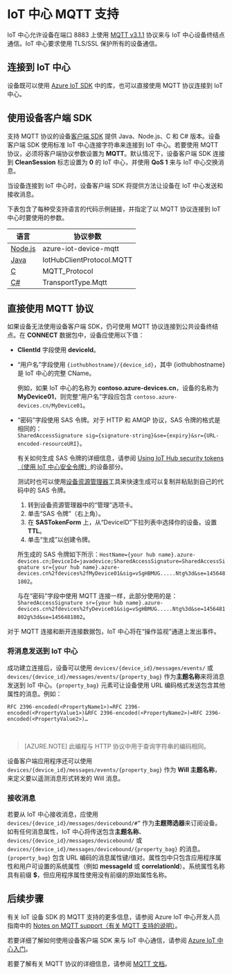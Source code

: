 <properties
 pageTitle="IoT 中心 MQTT 支持 | Azure"
 description="介绍 IoT 中心级别的 MQTT 支持"
 services="iot-hub"
 documentationCenter=".net"
 authors="dominicbetts"
 manager="timlt"
 editor=""/>

<tags
 ms.service="iot-hub"
 ms.date="04/29/2016"
 wacn.date="05/30/2016"/>

# IoT 中心 MQTT 支持

IoT 中心允许设备在端口 8883 上使用 [MQTT v3.1.1][lnk-mqtt-org] 协议来与 IoT 中心设备终结点通信。IoT 中心要求使用 TLS/SSL 保护所有的设备通信。

## 连接到 IoT 中心

设备既可以使用 [Azure IoT SDK][lnk-device-sdks] 中的库，也可以直接使用 MQTT 协议连接到 IoT 中心。

## 使用设备客户端 SDK

支持 MQTT 协议的设备[客户端 SDK][lnk-device-sdks] 提供 Java、Node.js、C 和 C# 版本。设备客户端 SDK 使用标准 IoT 中心连接字符串来连接到 IoT 中心。若要使用 MQTT 协议，必须将客户端协议参数设置为 **MQTT**。默认情况下，设备客户端 SDK 连接到 **CleanSession** 标志设置为 **0** 的 IoT 中心，并使用 **QoS 1** 来与 IoT 中心交换消息。

当设备连接到 IoT 中心时，设备客户端 SDK 将提供方法让设备在 IoT 中心发送和接收消息。

下表包含了每种受支持语言的代码示例链接，并指定了以 MQTT 协议连接到 IoT 中心时要使用的参数。

| 语言 | 协议参数 |
| -------------------------- | ------------------------- |
| [Node.js][lnk-sample-node] | azure-iot-device-mqtt |
| [Java][lnk-sample-java] | IotHubClientProtocol.MQTT |
| [C][lnk-sample-c] | MQTT\_Protocol |
| [C#][lnk-sample-csharp] | TransportType.Mqtt |

## 直接使用 MQTT 协议

如果设备无法使用设备客户端 SDK，仍可使用 MQTT 协议连接到公共设备终结点。在 **CONNECT** 数据包中，设备应使用以下值：

- **ClientId** 字段使用 **deviceId**。 
- “用户名”字段使用 `{iothubhostname}/{device_id}`，其中 {iothubhostname} 是 IoT 中心的完整 CName。

    例如，如果 IoT 中心的名称为 **contoso.azure-devices.cn**，设备的名称为 **MyDevice01**，则完整“用户名”字段应包含 `contoso.azure-devices.cn/MyDevice01`。

- “密码”字段使用 SAS 令牌。对于 HTTP 和 AMQP 协议，SAS 令牌的格式是相同的：<br/>`SharedAccessSignature sig={signature-string}&se={expiry}&sr={URL-encoded-resourceURI}`。

    有关如何生成 SAS 令牌的详细信息，请参阅 [Using IoT Hub security tokens（使用 IoT 中心安全令牌）][lnk-sas-tokens]的设备部分。
    
    测试时也可以使用[设备资源管理器][lnk-device-explorer]工具来快速生成可以复制并粘贴到自己的代码中的 SAS 令牌。
    
    1. 转到设备资源管理器中的“管理”选项卡。
    2. 单击“SAS 令牌”（右上角）。
    3. 在 **SASTokenForm** 上，从“DeviceID”下拉列表中选择你的设备。设置 **TTL**。
    4. 单击“生成”以创建令牌。
    
    所生成的 SAS 令牌如下所示：`HostName={your hub name}.azure-devices.cn;DeviceId=javadevice;SharedAccessSignature=SharedAccessSignature sr={your hub name}.azure-devices.cn%2fdevices%2fMyDevice01&sig=vSgHBMUG.....Ntg%3d&se=1456481802`。

    与在“密码”字段中使用 MQTT 连接一样，此部分使用的是：`SharedAccessSignature sr={your hub name}.azure-devices.cn%2fdevices%2fyDevice01&sig=vSgHBMUG.....Ntg%3d&se=1456481802g%3d&se=1456481802`。

对于 MQTT 连接和断开连接数据包，IoT 中心将在“操作监视”通道上发出事件。

### 将消息发送到 IoT 中心

成功建立连接后，设备可以使用 `devices/{device_id}/messages/events/` 或 `devices/{device_id}/messages/events/{property_bag}` 作为**主题名称**来将消息发送到 IoT 中心。`{property_bag}` 元素可让设备使用 URL 编码格式发送包含其他属性的消息。例如：

```
RFC 2396-encoded(<PropertyName1>)=RFC 2396-encoded(<PropertyValue1>)&RFC 2396-encoded(<PropertyName2>)=RFC 2396-encoded(<PropertyValue2>)…
```
 
> [AZURE.NOTE] 此编程与 HTTP 协议中用于查询字符串的编码相同。

设备客户端应用程序还可以使用 `devices/{device_id}/messages/events/{property_bag}` 作为 **Will 主题名称**，来定义要以遥测消息形式转发的 Will 消息。

### 接收消息

若要从 IoT 中心接收消息，应使用 `devices/{device_id}/messages/devicebound/#”` 作为**主题筛选器**来订阅设备。如有任何消息属性，IoT 中心将传送包含**主题名称**、`devices/{device_id}/messages/devicebound/` 或 `devices/{device_id}/messages/devicebound/{property_bag}` 的消息。`{property_bag}` 包含 URL 编码的消息属性键/值对。属性包中只包含应用程序属性和用户可设置的系统属性（例如 **messageId** 或 **correlationId**）。系统属性名称具有前缀 **$**，但应用程序属性使用没有前缀的原始属性名称。

## 后续步骤

有关 IoT 设备 SDK 的 MQTT 支持的更多信息，请参阅 Azure IoT 中心开发人员指南中的 [Notes on MQTT support（有关 MQTT 支持的说明）][lnk-mqtt-devguide]。

若要详细了解如何使用设备客户端 SDK 来与 IoT 中心通信，请参阅 [Azure IoT 中心入门][lnk-iot-get-stated]。

若要了解有关 MQTT 协议的详细信息，请参阅 [MQTT 文档][lnk-mqtt-docs]。

[lnk-device-sdks]: https://github.com/Azure/azure-iot-sdks/blob/master/readme.md
[lnk-mqtt-org]: http://mqtt.org/
[lnk-iot-get-stated]: /documentation/articles/iot-hub-csharp-csharp-getstarted
[lnk-mqtt-docs]: http://mqtt.org/documentation
[lnk-iothub-security]: /documentation/articles/iot-hub-devguide/#security
[lnk-sample-node]: https://github.com/Azure/azure-iot-sdks/blob/develop/node/device/samples/simple_sample_device.js
[lnk-sample-java]: https://github.com/Azure/azure-iot-sdks/blob/develop/java/device/samples/send-receive-sample/src/main/java/samples/com/microsoft/azure/iothub/SendReceive.java
[lnk-sample-c]: https://github.com/Azure/azure-iot-sdks/tree/master/c/iothub_client/samples/iothub_client_sample_mqtt
[lnk-sample-csharp]: https://github.com/Azure/azure-iot-sdks/tree/master/csharp/device/samples
[lnk-device-explorer]: https://github.com/Azure/azure-iot-sdks/blob/master/tools/DeviceExplorer/readme.md
[lnk-sas-tokens]: /documentation/articles/iot-hub-sas-tokens
[lnk-mqtt-devguide]: /documentation/articles/iot-hub-devguide/#mqtt-support

<!---HONumber=Mooncake_0307_2016-->